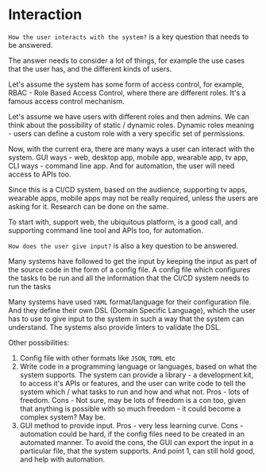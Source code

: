 # Interaction

`How the user interacts with the system?` is a key question that needs to be
answered.

The answer needs to consider a lot of things, for example the use cases that
the user has, and the different kinds of users.

Let's assume the system has some form of access control, for example, RBAC -
Role Based Access Control, where there are different roles. It's a famous
access control mechanism.

Let's assume we have users with different roles and then admins. We can think
about the possibility of static / dynamic roles. Dynamic roles meaning - 
users can define a custom role with a very specific set of permissions.

Now, with the current era, there are many ways a user can interact with the
system. GUI ways - web, desktop app, mobile app, wearable app, tv app, CLI ways -
command line app. And for automation, the user will need access to APIs too.

Since this is a CI/CD system, based on the audience, supporting tv apps,
wearable apps, mobile apps may not be really required, unless the users are
asking for it. Research can be done on the same.

To start with, support web, the ubiquitous platform, is a good call, and
supporting command line tool and APIs too, for automation.

`How does the user give input?` is also a key question to be answered.

Many systems have followed to get the input by keeping the input as part of the
source code in the form of a config file. A config file which configures the
tasks to be run and all the information that the CI/CD system needs to run the
tasks

Many systems have used `YAML` format/language for their configuration file.
And they define their own DSL (Domain Specific Language), which the user has
to use to give input to the system in such a way that the system can understand.
The systems also provide linters to validate the DSL.

Other possibilities:
1. Config file with other formats like `JSON`, `TOML` etc
2. Write code in a programming language or languages, based on what the system
supports. The system can provide a library - a development kit, to access it's
APIs or features, and the user can write code to tell the system which / what
tasks to run and how and what not. Pros - lots of freedom. Cons - Not sure, may
be lots of freedom is a con too, given that anything is possible with so much
freedom - it could become a complex system? May be.
3. GUI method to provide input. Pros - very less learning curve. Cons -
automation could be hard, if the config files need to be created in an automated
manner. To avoid the cons, the GUI can export the input in a particular file,
that the system supports. And point 1, can still hold good, and help with
automation.
